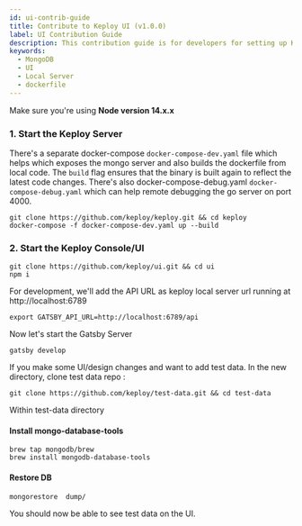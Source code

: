 ```yaml
---
id: ui-contrib-guide
title: Contribute to Keploy UI (v1.0.0)
label: UI Contribution Guide
description: This contribution guide is for developers for setting up Keploy UI locally.
keywords:
  - MongoDB
  - UI
  - Local Server
  - dockerfile
---
```


Make sure you're using **Node version 14.x.x**

### 1. Start the Keploy Server

There's a separate docker-compose `docker-compose-dev.yaml` file which helps which exposes the mongo server and also builds the dockerfile from local code. The `build` flag ensures that the binary is built again to reflect the latest code changes. There's also docker-compose-debug.yaml `docker-compose-debug.yaml` which can help remote debugging the go server on port 4000.

```shell
git clone https://github.com/keploy/keploy.git && cd keploy
docker-compose -f docker-compose-dev.yaml up --build
```

### 2. Start the Keploy Console/UI

```shell
git clone https://github.com/keploy/ui.git && cd ui
npm i
```

For development, we'll add the API URL as keploy local server url running at http://localhost:6789

```shell
export GATSBY_API_URL=http://localhost:6789/api
```

Now let's start the Gatsby Server

```shell
gatsby develop
```

If you make some UI/design changes and want to add test data. In the new directory, clone test data repo :

```shell
git clone https://github.com/keploy/test-data.git && cd test-data
```

Within test-data directory

#### Install mongo-database-tools

```
brew tap mongodb/brew
brew install mongodb-database-tools
```

#### Restore DB

```
mongorestore  dump/
```

You should now be able to see test data on the UI.
